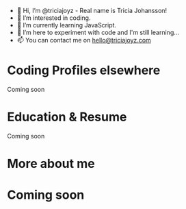 - 👋 Hi, I’m @triciajoyz - Real name is Tricia Johansson!
- 👀 I’m interested in coding.
- 🌱 I’m currently learning JavaScript.
- 💞️ I’m here to experiment with code and I'm still learning...
- 📫 You can contact me on hello@triciajoyz.com

<h1>Coding Profiles elsewhere</h1>
Coming soon

<h1>Education & Resume</h1>
Coming soon

<h1>More about me<h1>
Coming soon


<!---
triciajoyz/triciajoyz is a ✨ special ✨ repository because its `README.md` (this file) appears on your GitHub profile.
You can click the Preview link to take a look at your changes.
--->

